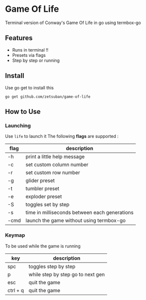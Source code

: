 # Game Of Life
Terminal version of Conway's Game Of Life in go using termbox-go

## Features
- Runs in terminal !!
- Presets via flags
- Step by step or running

## Install
Use go get to install this
```
go get github.com/zetsuban/game-of-life
```

## How to Use

### Launching
Use `life` to launch it
The following **flags** are supported :

flag | description
-----|------------
-h   | print a little help message
-c   | set custom column number
-r   | set custom row number
-g   | glider preset
-t   | tumbler preset
-e   | exploder preset
-S   | toggles set by step
-s   | time in milliseconds between each generations
-cmd | launch the game without using termbox-go

### Keymap
To be used while the game is running

key      | description
---------|------------
spc      | toggles step by step
p        | while step by step go to next gen
esc      | quit the game
ctrl + q | quit the game
